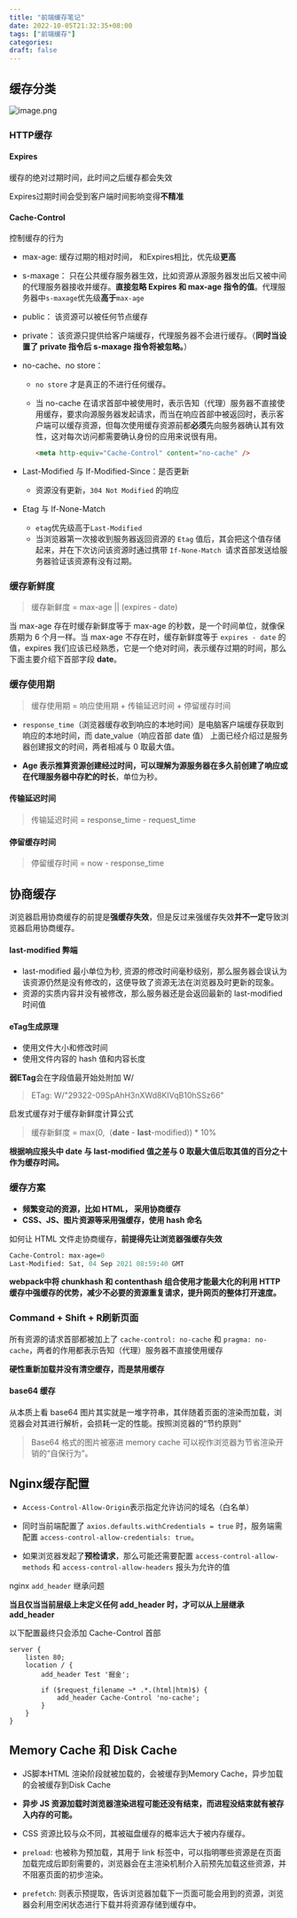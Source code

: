 ```yaml
---
title: "前端缓存笔记"
date: 2022-10-05T21:32:35+08:00
tags: ["前端缓存"]
categories:
draft: false
---
```






## 缓存分类



![image.png](https://p1-juejin.byteimg.com/tos-cn-i-k3u1fbpfcp/363f678d5e534f80a60544eb6e32a362~tplv-k3u1fbpfcp-watermark.image?)



### HTTP缓存



#### Expires

缓存的绝对过期时间，此时间之后缓存都会失效

Expires过期时间会受到客户端时间影响变得**不精准**



#### Cache-Control

控制缓存的行为

- max-age: 缓存过期的相对时间， 和Expires相比，优先级**更高**

- s-maxage： 只在公共缓存服务器生效，比如资源从源服务器发出后又被中间的代理服务器接收并缓存。**直接忽略 Expires 和 max-age 指令的值**。代理服务器中`s-maxage`优先级**高于**`max-age`

- public： 该资源可以被任何节点缓存

- private： 该资源只提供给客户端缓存，代理服务器不会进行缓存。（**同时当设置了 private 指令后 s-maxage 指令将被忽略。**）

- no-cache、no store： 

  - `no store` 才是真正的不进行任何缓存。

  - 当 no-cache 在请求首部中被使用时，表示告知（代理）服务器不直接使用缓存，要求向源服务器发起请求，而当在响应首部中被返回时，表示客户端可以缓存资源，但每次使用缓存资源前都**必须**先向服务器确认其有效性，这对每次访问都需要确认身份的应用来说很有用。

    ```html
    <meta http-equiv="Cache-Control" content="no-cache" />
    ```

- Last-Modified 与 If-Modified-Since：是否更新

  - 资源没有更新，`304 Not Modified` 的响应

- Etag 与 If-None-Match

  - `etag`优先级高于`Last-Modified `
  - 当浏览器第一次接收到服务器返回资源的 `Etag` 值后，其会把这个值存储起来，并在下次访问该资源时通过携带 `If-None-Match `请求首部发送给服务器验证该资源有没有过期。



### 缓存新鲜度



> 缓存新鲜度 = max-age || (expires - date)



当 max-age 存在时缓存新鲜度等于 max-age 的秒数，是一个时间单位，就像保质期为 6 个月一样。当 max-age 不存在时，缓存新鲜度等于 `expires - date` 的值，expires 我们应该已经熟悉，它是一个绝对时间，表示缓存过期的时间，那么下面主要介绍下首部字段 **date**。



### 缓存使用期



> 缓存使用期 = 响应使用期 + 传输延迟时间 + 停留缓存时间



- `response_time`（浏览器缓存收到响应的本地时间）是电脑客户端缓存获取到响应的本地时间，而 date_value（响应首部 date 值） 上面已经介绍过是服务器创建报文的时间，两者相减与 0 取最大值。

- **Age 表示推算资源创建经过时间，可以理解为源服务器在多久前创建了响应或在代理服务器中存贮的时长**，单位为秒。



#### 传输延迟时间

> 传输延迟时间 = response_time - request_time



#### 停留缓存时间

> 停留缓存时间 = now - response_time





## 协商缓存



浏览器启用协商缓存的前提是**强缓存失效**，但是反过来强缓存失效**并不一定**导致浏览器启用协商缓存。





#### last-modified 弊端

- last-modified 最小单位为秒, 资源的修改时间毫秒级别，那么服务器会误认为该资源仍然是没有修改的，这便导致了资源无法在浏览器及时更新的现象。
- 资源的实质内容并没有被修改，那么服务器还是会返回最新的 last-modified 时间值



#### eTag生成原理

- 使用文件大小和修改时间
- 使用文件内容的 hash 值和内容长度



**弱ETag**会在字段值最开始处附加 W/



> ETag: W/"29322-09SpAhH3nXWd8KIVqB10hSSz66"



启发式缓存对于缓存新鲜度计算公式

> 缓存新鲜度 = max(0,（**date** - **last**-modified)) * 10%



**根据响应报头中 date 与 last-modified 值之差与 0 取最大值后取其值的百分之十作为缓存时间。**



### 缓存方案



- **频繁变动的资源，比如 HTML， 采用协商缓存**
- **CSS、JS、图片资源等采用强缓存，使用 hash 命名**



如何让 HTML 文件走协商缓存，**前提得先让浏览器强缓存失效**



```perl
Cache-Control: max-age=0
Last-Modified: Sat, 04 Sep 2021 08:59:40 GMT
```



**webpack中将 chunkhash 和 contenthash 组合使用才能最大化的利用 HTTP 缓存中强缓存的优势，减少不必要的资源重复请求，提升网页的整体打开速度。**



### Command + Shift + R刷新页面

所有资源的请求首部都被加上了 `cache-control: no-cache` 和 `pragma: no-cache`，两者的作用都表示告知（代理）服务器不直接使用缓存

**硬性重新加载并没有清空缓存，而是禁用缓存**



#### base64 缓存

从本质上看 base64 图片其实就是一堆字符串，其伴随着页面的渲染而加载，浏览器会对其进行解析，会损耗一定的性能。按照浏览器的“节约原则”

> Base64 格式的图片被塞进 memory cache 可以视作浏览器为节省渲染开销的“自保行为”。





## Nginx缓存配置



- `Access-Control-Allow-Origin`表示指定允许访问的域名（白名单）

- 同时当前端配置了 `axios.defaults.withCredentials = true` 时，服务端需配置 `access-control-allow-credentials: true`。
- 如果浏览器发起了**预检请求**，那么可能还需要配置 `access-control-allow-methods` 和 `access-control-allow-headers` 报头为允许的值





nginx `add_header` 继承问题

**当且仅当当前层级上未定义任何 add_header 时，才可以从上层继承 add_header**



以下配置最终只会添加 Cache-Control 首部

```nginx
server {
    listen 80;
    location / {
        add_header Test '掘金';

        if ($request_filename ~* .*.(html|htm)$) {
            add_header Cache-Control 'no-cache';
        }
    }
}
```



## Memory Cache 和 Disk Cache



- JS脚本HTML 渲染阶段就被加载的，会被缓存到Memory Cache，异步加载的会被缓存到Disk Cache
- **异步 JS 资源加载时浏览器渲染进程可能还没有结束，而进程没结束就有被存入内存的可能。**
-  CSS 资源比较与众不同，其被磁盘缓存的概率远大于被内存缓存。



- `preload`:  也被称为预加载，其用于 link 标签中，可以指明哪些资源是在页面加载完成后即刻需要的，浏览器会在主渲染机制介入前预先加载这些资源，并不阻塞页面的初步渲染。
-  `prefetch`:  则表示预提取，告诉浏览器加载下一页面可能会用到的资源，浏览器会利用空闲状态进行下载并将资源存储到缓存中。



